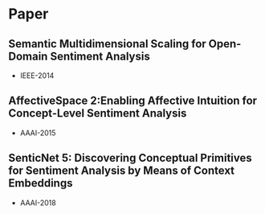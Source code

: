 # Paper 

## Semantic Multidimensional Scaling for Open-Domain Sentiment Analysis
* IEEE-2014
## AffectiveSpace 2:Enabling Affective Intuition for Concept-Level Sentiment Analysis
* AAAI-2015
## SenticNet 5: Discovering Conceptual Primitives for Sentiment Analysis by Means of Context Embeddings
* AAAI-2018
